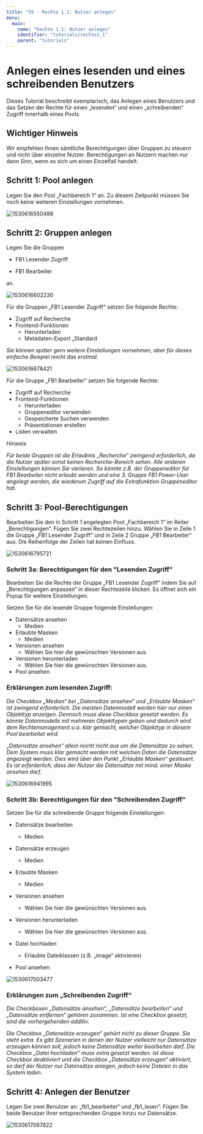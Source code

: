 ```yaml
---
title: "59 - Rechte 1.1: Nutzer anlegen"
menu:
  main:
    name: "Rechte 1.1: Nutzer anlegen"
    identifier: "tutorials/rechte1_1"
    parent: "tutorials"
---
```

# Anlegen eines lesenden und eines schreibenden Benutzers

Dieses Tutorial beschreibt exemplarisch, das Anlegen eines Benutzers und das Setzen der Rechte für einen „lesenden“ und einen „schreibenden“ Zugriff innerhalb eines Pools.



## Wichtiger Hinweis

Wir empfehlen Ihnen sämtliche Berechtigungen über Gruppen zu steuern und nicht über einzelne Nutzer. Berechtigungen an Nutzern machen nur dann Sinn, wenn es sich um einen Einzelfall handelt.



## Schritt 1: Pool anlegen

Legen Sie den Pool „Fachbereich 1“ an. Zu diesem Zeitpunkt müssen Sie noch keine weiteren Einstellungen vornehmen.

![1530616550488](1530616550488.png)



## Schritt 2: Gruppen anlegen

Legen Sie die Gruppen

- FB1 Lesender Zugriff

- FB1 Bearbeiter

an.

![1530616602230](1530616602230.png)

Für die Gruppen „FB1 Lesender Zugriff“ setzen Sie folgende Rechte:

- Zugriff auf Recherche
- Frontend-Funktionen
  - Herunterladen
  - Metadaten-Export „Standard

*Sie können später gern weitere Einstellungen vornehmen, aber für dieses einfache Beispiel reicht das erstmal*.

![1530616678421](1530616678421.png)

Für die Gruppe „FB1 Bearbeiter“ setzen Sie folgende Rechte:

- Zugriff auf Recherche
- Frontend-Funktionen
  - Herunterladen
  - Gruppeneditor verwenden
  - Gespeicherte Suchen verwenden
  - Präsentationen erstellen
- Listen verwalten

*Hinweis*

*Für beide Gruppen ist die Erlaubnis „Recherche“ zwingend erforderlich, da die Nutzer später sonst keinen Recherche-Bereich sehen. Alle anderen Einstellungen können Sie variieren. So könnte z.B. der Gruppeneditor für FB1 Bearbeiter nicht erlaubt werden und eine 3. Gruppe FB1 Power-User angelegt werden, die wiederum Zugriff auf die Extrafunktion Gruppeneditor hat.*



## Schritt 3: Pool-Berechtigungen

Bearbeiten Sie den in Schritt 1 angelegten Pool „Fachbereich 1“ im Reiter „Berechtigungen“. Fügen Sie zwei Rechtezeilen hinzu. Wählen Sie in Zeile 1 die Gruppe „FB1 Lesender Zugriff“ und in Zeile 2 Gruppe „FB1 Bearbeiter“ aus. Die Reihenfolge der Zeilen hat keinen Einfluss.

![1530616795721](1530616795721.png)



### Schritt 3a:  Berechtigungen für den "Lesenden Zugriff"

Bearbeiten Sie die Rechte der Gruppe „FB1 Lesender Zugriff“ indem Sie auf „Berechtigungen anpassen“ in dieser Rechtezeile klicken. Es öffnet sich ein Popup für weitere Einstellungen.

Setzen Sie für die lesende Gruppe folgende Einstellungen:

- Datensätze ansehen
  - Medien
- Erlaubte Masken
  - Medien
- Versionen ansehen
  - Wählen Sie hier die gewünschten Versionen aus.
- Versionen herunterladen
  - Wählen Sie hier die gewünschten Versionen aus.
- Pool ansehen



### Erklärungen zum lesenden Zugriff:

*Die Checkbox „Medien“ bei „Datensätze ansehen“ und „Erlaubte Masken“ ist zwingend erforderlich. Die meisten Datenmodell werden hier nur einen Objekttyp anzeigen. Dennoch muss diese Checkbox gesetzt werden. Es könnte Datenmodelle mit mehreren Objekttypen geben und dadurch wird dem Rechtemanagement u.a. klar gemacht, welcher Objekttyp in diesem Pool bearbeitet wird*.

*„Datensätze ansehen“ allein reicht nicht aus um die Datensätze zu sehen. Dem System muss klar gemacht werden mit welchen Daten die Datensätze angezeigt werden. Dies wird über den Punkt „Erlaubte Masken“ gesteuert. Es ist erforderlich, dass der Nutzer die Datensätze mit mind. einer Maske ansehen darf*.

![1530616941995](1530616941995.png)



### Schritt 3b: Berechtigungen für den "Schreibenden Zugriff"

Setzen Sie für die schreibende Gruppe folgende Einstellungen:

- Datensätze bearbeiten
  - Medien

- Datensätze erzeugen
  - Medien

- Erlaubte Masken
  - Medien

- Versionen ansehen
  - Wählen Sie hier die gewünschten Versionen aus.

- Versionen herunterladen
  - Wählen Sie hier die gewünschten Versionen aus.

- Datei hochladen
  - Erlaubte Dateiklassen (z.B. „image“ aktivieren)

- Pool ansehen

![1530617003477](1530617003477.png)



### Erklärungen zum „Schreibenden Zugriff“

*Die Checkboxen „Datensätze ansehen“, „Datensätze bearbeiten“ und „Datensätze entfernen“ gehören zusammen. Ist eine Checkbox gesetzt, sind die vorhergehenden additiv*.

*Die Checkbox „Datensätze erzeugen“ gehört nicht zu dieser Gruppe. Sie steht extra. Es gibt Szenarien in denen der Nutzer vielleicht nur Datensätze erzeugen können soll, jedoch keine Datensätze weiter bearbeiten darf. Die Checkbox „Datei hochladen“ muss extra gesetzt werden. Ist diese Checkbox deaktiviert und die Checkbox „Datensätze erzeugen“ aktiviert, so darf der Nutzer nur Datensätze anlegen, jedoch keine Dateien in das System laden*.



## Schritt 4: Anlegen der Benutzer

Legen Sie zwei Benutzer an: „fb1_bearbeiter“ und „fb1_lesen“. Fügen Sie beide Benutzer Ihrer entsprechenden Gruppe hinzu nur Datensätze.

![1530617067822](1530617067822.png)
